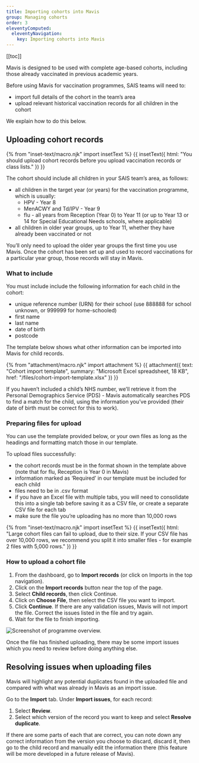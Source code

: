 ```yaml
---
title: Importing cohorts into Mavis
group: Managing cohorts
order: 3
eleventyComputed:
  eleventyNavigation:
    key: Importing cohorts into Mavis
---
```


[[toc]]

Mavis is designed to be used with complete age-based cohorts, including those already vaccinated in previous academic years.

Before using Mavis for vaccination programmes, SAIS teams will need to:

- import full details of the cohort in the team’s area
- upload relevant historical vaccination records for all children in the cohort

We explain how to do this below.

## Uploading cohort records

{% from "inset-text/macro.njk" import insetText %}
{{ insetText({
  html: "You should upload cohort records before you upload vaccination records or class lists."
}) }}

The cohort should include all children in your SAIS team’s area, as follows:
- all children in the target year (or years) for the vaccination programme, which is usually:
  - HPV - Year 8
  - MenACWY and Td/IPV - Year 9
  - flu - all years from Reception (Year 0) to Year 11 (or up to Year 13 or 14 for Special Educational Needs schools, where applicable)
- all children in older year groups, up to Year 11, whether they have already been vaccinated or not

You’ll only need to upload the older year groups the first time you use Mavis. Once the cohort has been set up and used to record vaccinations for a particular year group, those records will stay in Mavis.

### What to include

You must include include the following information for each child in the cohort:

- unique reference number (URN) for their school (use 888888 for school unknown, or 999999 for home-schooled)
- first name
- last name
- date of birth
- postcode

The template below shows what other information can be imported into Mavis for child records.

{% from "attachment/macro.njk" import attachment %}
{{ attachment({
  text: "Cohort import template",
  summary: "Microsoft Excel spreadsheet, 18 KB",
  href: "/files/cohort-import-template.xlsx"
}) }} 

If you haven’t included a child’s NHS number, we’ll retrieve it from the Personal Demographics Service (PDS) - Mavis automatically searches PDS to find a match for the child, using the information you’ve provided (their date of birth must be correct for this to work).

### Preparing files for upload

You can use the template provided below, or your own files as long as the headings and formatting match those in our template.

To upload files successfully:

- the cohort records must be in the format shown in the template above (note that for flu, Reception is Year 0 in Mavis)
- information marked as ‘Required’ in our template must be included for each child
- files need to be in .csv format
- if you have an Excel file with multiple tabs, you will need to consolidate this into a single tab before saving it as a CSV file, or create a separate CSV file for each tab
- make sure the file you’re uploading has no more than 10,000 rows


{% from "inset-text/macro.njk" import insetText %}
{{ insetText({
  html: "Large cohort files can fail to upload, due to their size. If your CSV file has over 10,000 rows, we recommend you split it into smaller files - for example 2 files with 5,000 rows."
}) }}

### How to upload a cohort file

1. From the dashboard, go to **Import records** (or click on Imports in the top navigation).
2. Click on the **Import records** button near the top of the page.
3. Select **Child records**, then click Continue.
4. Click on **Choose File**, then select the CSV file you want to import.
4. Click **Continue**. If there are any validation issues, Mavis will not import the file. Correct the issues listed in the file and try again.
5. Wait for the file to finish importing.

![Screenshot of programme overview.](/assets/images/programme-overview.png 'Mavis shows the number of children within each programme cohort.')

Once the file has finished uploading, there may be some import issues which you need to review before doing anything else.

## Resolving issues when uploading files

Mavis will highlight any potential duplicates found in the uploaded file and compared with what was already in Mavis as an import issue.

Go to the **Import** tab. Under **Import issues**, for each record:

1. Select **Review**.
2. Select which version of the record you want to keep and select **Resolve duplicate**.

If there are some parts of each that are correct, you can note down any correct information from the version you choose to discard, discard it, then go to the child record and manually edit the information there (this feature will be more developed in a future release of Mavis).
